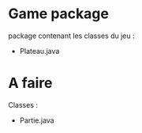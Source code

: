 # Game package

package contenant les classes du jeu :
* Plateau.java

# A faire
Classes :
* Partie.java
